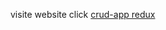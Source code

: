visite website click <a href="https://employee-management-react-redux.netlify.app/">crud-app redux</a>

